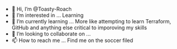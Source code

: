 - 👋 Hi, I’m @Toasty-Roach
- 👀 I’m interested in ... Learning
- 🌱 I’m currently learning ... More like attempting to learn Terraform, GitHub and anything else critical to imporoving my skills
- 💞️ I’m looking to collaborate on ...
- 📫 How to reach me ... Find me on the soccer filed

<!---
Toasty-Roach/Toasty-Roach is a ✨ special ✨ repository because its `README.md` (this file) appears on your GitHub profile.
You can click the Preview link to take a look at your changes.
--->
